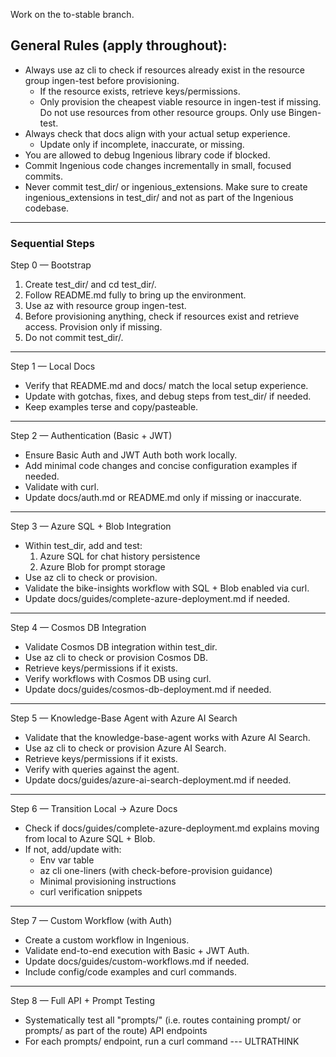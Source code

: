Work on the to-stable branch.
## General Rules (apply throughout):
- Always use az cli to check if resources already exist in the resource group ingen-test before provisioning.
  - If the resource exists, retrieve keys/permissions.
  - Only provision the cheapest viable resource in ingen-test if missing. Do not use resources from other resource groups. Only use Bingen-test.
- Always check that docs align with your actual setup experience.
  - Update only if incomplete, inaccurate, or missing.
- You are allowed to debug Ingenious library code if blocked.
- Commit Ingenious code changes incrementally in small, focused commits.
- Never commit test_dir/ or ingenious_extensions. Make sure to create ingenious_extensions in test_dir/ and not as part of the Ingenious codebase.
---
### Sequential Steps
Step 0 — Bootstrap
1. Create test_dir/ and cd test_dir/.
2. Follow README.md fully to bring up the environment.
3. Use az with resource group ingen-test.
4. Before provisioning anything, check if resources exist and retrieve access. Provision only if missing.
5. Do not commit test_dir/.
---
Step 1 — Local Docs
- Verify that README.md and docs/ match the local setup experience.
- Update with gotchas, fixes, and debug steps from test_dir/ if needed.
- Keep examples terse and copy/pasteable.
---
Step 2 — Authentication (Basic + JWT)
- Ensure Basic Auth and JWT Auth both work locally.
- Add minimal code changes and concise configuration examples if needed.
- Validate with curl.
- Update docs/auth.md or README.md only if missing or inaccurate.
---
Step 3 — Azure SQL + Blob Integration
- Within test_dir, add and test:
  1) Azure SQL for chat history persistence
  2) Azure Blob for prompt storage
- Use az cli to check or provision.
- Validate the bike-insights workflow with SQL + Blob enabled via curl.
- Update docs/guides/complete-azure-deployment.md if needed.
---
Step 4 — Cosmos DB Integration
- Validate Cosmos DB integration within test_dir.
- Use az cli to check or provision Cosmos DB.
- Retrieve keys/permissions if it exists.
- Verify workflows with Cosmos DB using curl.
- Update docs/guides/cosmos-db-deployment.md if needed.
---
Step 5 — Knowledge-Base Agent with Azure AI Search
- Validate that the knowledge-base-agent works with Azure AI Search.
- Use az cli to check or provision Azure AI Search.
- Retrieve keys/permissions if it exists.
- Verify with queries against the agent.
- Update docs/guides/azure-ai-search-deployment.md if needed.
---
Step 6 — Transition Local → Azure Docs
- Check if docs/guides/complete-azure-deployment.md explains moving from local to Azure SQL + Blob.
- If not, add/update with:
  - Env var table
  - az cli one-liners (with check-before-provision guidance)
  - Minimal provisioning instructions
  - curl verification snippets
---
Step 7 — Custom Workflow (with Auth)
- Create a custom workflow in Ingenious.
- Validate end-to-end execution with Basic + JWT Auth.
- Update docs/guides/custom-workflows.md if needed.
- Include config/code examples and curl commands.
---
Step 8 — Full API + Prompt Testing
- Systematically test all "prompts/" (i.e. routes containing prompt/ or prompts/ as part of the route) API endpoints
- For each prompts/ endpoint, run a curl command
--- ULTRATHINK

